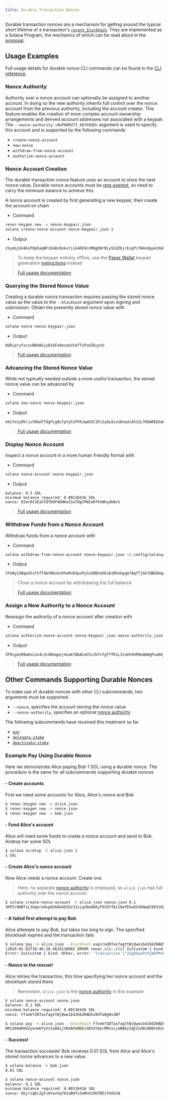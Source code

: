 ```yaml
---
title: Durable Transaction Nonces
---
```


Durable transaction nonces are a mechanism for getting around the typical
short lifetime of a transaction's [`recent_blockhash`](developing/programming-model/transactions.md#recent-blockhash).
They are implemented as a Solana Program, the mechanics of which can be read
about in the [proposal](../implemented-proposals/durable-tx-nonces.md).

## Usage Examples

Full usage details for durable nonce CLI commands can be found in the
[CLI reference](../cli/usage.md).

### Nonce Authority

Authority over a nonce account can optionally be assigned to another account. In
doing so the new authority inherits full control over the nonce account from the
previous authority, including the account creator. This feature enables the
creation of more complex account ownership arrangements and derived account
addresses not associated with a keypair. The `--nonce-authority <AUTHORITY_KEYPAIR>`
argument is used to specify this account and is supported by the following
commands

- `create-nonce-account`
- `new-nonce`
- `withdraw-from-nonce-account`
- `authorize-nonce-account`

### Nonce Account Creation

The durable transaction nonce feature uses an account to store the next nonce
value. Durable nonce accounts must be [rent-exempt](../implemented-proposals/rent.md#two-tiered-rent-regime),
so need to carry the minimum balance to achieve this.

A nonce account is created by first generating a new keypair, then create the account on chain

- Command

```bash
renec-keygen new -o nonce-keypair.json
solana create-nonce-account nonce-keypair.json 1
```

- Output

```text
2SymGjGV4ksPdpbaqWFiDoBz8okvtiik4KE9cnMQgRHrRLySSdZ6jrEcpPifW4xUpp4z66XM9d9wM48sA7peG2XL
```

> To keep the keypair entirely offline, use the [Paper Wallet](wallet-guide/paper-wallet.md) keypair generation [instructions](wallet-guide/paper-wallet.md#seed-phrase-generation) instead

> [Full usage documentation](../cli/usage.md#solana-create-nonce-account)

### Querying the Stored Nonce Value

Creating a durable nonce transaction requires passing the stored nonce value as
the value to the `--blockhash` argument upon signing and submission. Obtain the
presently stored nonce value with

- Command

```bash
solana nonce nonce-keypair.json
```

- Output

```text
8GRipryfxcsxN8mAGjy8zbFo9ezaUsh47TsPzmZbuytU
```

> [Full usage documentation](../cli/usage.md#solana-get-nonce)

### Advancing the Stored Nonce Value

While not typically needed outside a more useful transaction, the stored nonce
value can be advanced by

- Command

```bash
solana new-nonce nonce-keypair.json
```

- Output

```text
44jYe1yPKrjuYDmoFTdgPjg8LFpYyh1PFKJqm5SC1PiSyAL8iw1bhadcAX1SL7KDmREEkmHpYvreKoNv6fZgfvUK
```

> [Full usage documentation](../cli/usage.md#solana-new-nonce)

### Display Nonce Account

Inspect a nonce account in a more human friendly format with

- Command

```bash
solana nonce-account nonce-keypair.json
```

- Output

```text
balance: 0.5 SOL
minimum balance required: 0.00136416 SOL
nonce: DZar6t2EaCFQTbUP4DHKwZ1wT8gCPW2aRfkVWhydkBvS
```

> [Full usage documentation](../cli/usage.md#solana-nonce-account)

### Withdraw Funds from a Nonce Account

Withdraw funds from a nonce account with

- Command

```bash
solana withdraw-from-nonce-account nonce-keypair.json ~/.config/solana/id.json 0.5
```

- Output

```text
3foNy1SBqwXSsfSfTdmYKDuhnVheRnKXpoPySiUDBVeDEs6iMVokgqm7AqfTjbk7QBE8mqomvMUMNQhtdMvFLide
```

> Close a nonce account by withdrawing the full balance

> [Full usage documentation](../cli/usage.md#solana-withdraw-from-nonce-account)

### Assign a New Authority to a Nonce Account

Reassign the authority of a nonce account after creation with

- Command

```bash
solana authorize-nonce-account nonce-keypair.json nonce-authority.json
```

- Output

```text
3F9cg4zN9wHxLGx4c3cUKmqpej4oa67QbALmChsJbfxTgTffRiL3iUehVhR9wQmWgPua66jPuAYeL1K2pYYjbNoT
```

> [Full usage documentation](../cli/usage.md#solana-authorize-nonce-account)

## Other Commands Supporting Durable Nonces

To make use of durable nonces with other CLI subcommands, two arguments must be
supported.

- `--nonce`, specifies the account storing the nonce value
- `--nonce-authority`, specifies an optional [nonce authority](#nonce-authority)

The following subcommands have received this treatment so far

- [`pay`](../cli/usage.md#solana-pay)
- [`delegate-stake`](../cli/usage.md#solana-delegate-stake)
- [`deactivate-stake`](../cli/usage.md#solana-deactivate-stake)

### Example Pay Using Durable Nonce

Here we demonstrate Alice paying Bob 1 SOL using a durable nonce. The procedure
is the same for all subcommands supporting durable nonces

#### - Create accounts

First we need some accounts for Alice, Alice's nonce and Bob

```bash
$ renec-keygen new -o alice.json
$ renec-keygen new -o nonce.json
$ renec-keygen new -o bob.json
```

#### - Fund Alice's account

Alice will need some funds to create a nonce account and send to Bob. Airdrop
her some SOL

```bash
$ solana airdrop -k alice.json 1
1 SOL
```

#### - Create Alice's nonce account

Now Alice needs a nonce account. Create one

> Here, no separate [nonce authority](#nonce-authority) is employed, so `alice.json` has full authority over the nonce account

```bash
$ solana create-nonce-account -k alice.json nonce.json 0.1
3KPZr96BTsL3hqera9up82KAU462Gz31xjqJ6eHUAjF935Yf8i1kmfEbo6SVbNaACKE5z6gySrNjVRvmS8DcPuwV
```

#### - A failed first attempt to pay Bob

Alice attempts to pay Bob, but takes too long to sign. The specified blockhash
expires and the transaction fails

```bash
$ solana pay -k alice.json --blockhash expiredDTaxfagttWjQweib42b6ZHADSx94Tw8gHx3W7 bob.json 0.01
[2020-01-02T18:48:28.462911000Z ERROR renec_cli::cli] Io(Custom { kind: Other, error: "Transaction \"33gQQaoPc9jWePMvDAeyJpcnSPiGUAdtVg8zREWv4GiKjkcGNufgpcbFyRKRrA25NkgjZySEeKue5rawyeH5TzsV\" failed: None" })
Error: Io(Custom { kind: Other, error: "Transaction \"33gQQaoPc9jWePMvDAeyJpcnSPiGUAdtVg8zREWv4GiKjkcGNufgpcbFyRKRrA25NkgjZySEeKue5rawyeH5TzsV\" failed: None" })
```

#### - Nonce to the rescue!

Alice retries the transaction, this time specifying her nonce account and the
blockhash stored there

> Remember, `alice.json` is the [nonce authority](#nonce-authority) in this example

```bash
$ solana nonce-account nonce.json
balance: 0.1 SOL
minimum balance required: 0.00136416 SOL
nonce: F7vmkY3DTaxfagttWjQweib42b6ZHADSx94Tw8gHx3W7
```

```bash
$ solana pay -k alice.json --blockhash F7vmkY3DTaxfagttWjQweib42b6ZHADSx94Tw8gHx3W7 --nonce nonce.json bob.json 0.01
HR1368UKHVZyenmH7yVz5sBAijV6XAPeWbEiXEGVYQorRMcoijeNAbzZqEZiH8cDB8tk65ckqeegFjK8dHwNFgQ
```

#### - Success!

The transaction succeeds! Bob receives 0.01 SOL from Alice and Alice's stored
nonce advances to a new value

```bash
$ solana balance -k bob.json
0.01 SOL
```

```bash
$ solana nonce-account nonce.json
balance: 0.1 SOL
minimum balance required: 0.00136416 SOL
nonce: 6bjroqDcZgTv6Vavhqf81oBHTv3aMnX19UTB51YhAZnN
```
